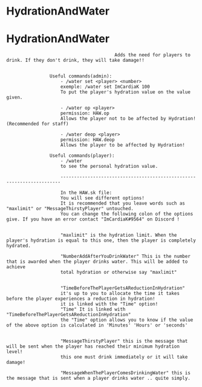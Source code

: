 # HydrationAndWater
# HydrationAndWater
                                            Adds the need for players to drink. If they don't drink, they will take damage!!


                    Useful commands(admin):
                        - /water set <player> <number>
                        exemple: /water set ImCardiaK 100
                        To put the player's hydration value on the value given.
                        
                        - /water op <player>
                        permission: HAW.op
                        Allows the player not to be affected by Hydration! (Recommended for staff)
                        
                        - /water deop <player>
                        permission: HAW.deop
                        Allows the player to be affected by Hydration!
                    
                    Useful commands(player):
                        - /water
                        to see the personal hydration value.
                        
                        ----------------------------------------------------------------------
                        
                        In the HAW.sk file:
                        You will see different options!
                        It is recommended that you leave words such as "maxlimit" or "MessageThirstyPlayer" untouched. 
                        You can change the following colon of the options give. If you have an error contact "ImCardiaK#9564" on Discord !
                        
                        
                        "maxlimit" is the hydration limit. When the player's hydration is equal to this one, then the player is completely hydrated.
                        
                        "NumberAddAfterYouDrinkWater" This is the number that is awarded when the player drinks water. This will be added to achieve 
                        total hydration or otherwise say "maxlimit"
                        
                        
                        "TimeBeforeThePlayerGetsAReductionInHydration"
                        it's up to you to allocate the time it takes before the player experiences a reduction in hydration! 
                        it is linked with the "Time" option!
                        "Time" It is linked with "TimeBeforeThePlayerGetsAReductionInHydration" 
                        the "Time" option allows you to know if the value of the above option is calculated in 'Minutes' 'Hours' or 'seconds'
                        
                        
                        "MessageThirstyPlayer" this is the message that will be sent when the player has reached their minimum hydration level! 
                        this one must drink immediately or it will take damage!
                        
                        "MessageWhenThePlayerComesDrinkingWater" this is the message that is sent when a player drinks water .. quite simply.
